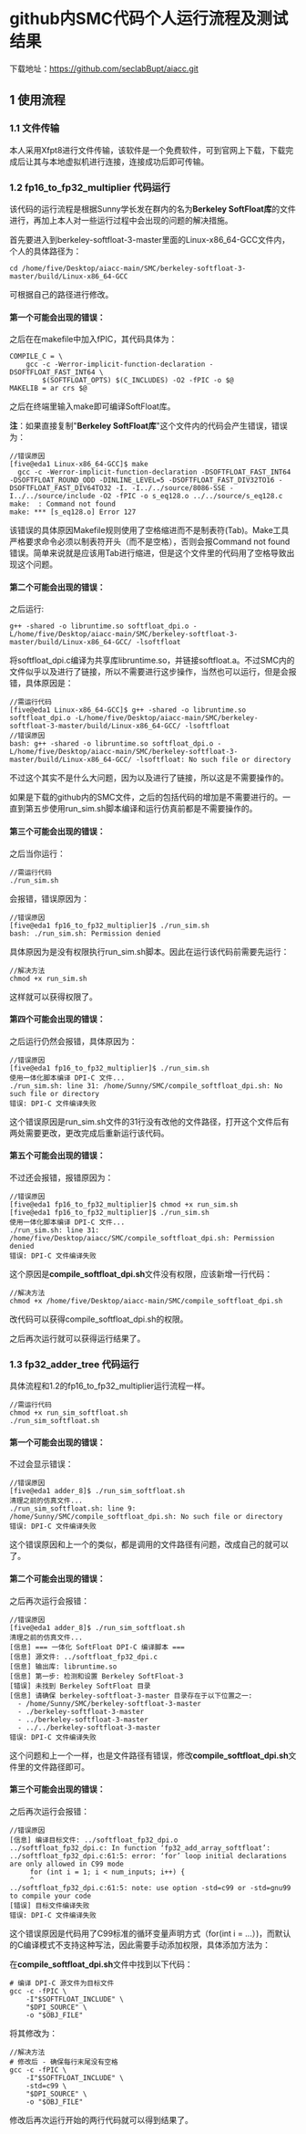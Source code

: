 # github内SMC代码个人运行流程及测试结果

下载地址：https://github.com/seclabBupt/aiacc.git

## 1 使用流程

### 1.1 文件传输

本人采用Xfpt8进行文件传输，该软件是一个免费软件，可到官网上下载，下载完成后让其与本地虚拟机进行连接，连接成功后即可传输。

### 1.2 fp16_to_fp32_multiplier 代码运行

该代码的运行流程是根据Sunny学长发在群内的名为**Berkeley SoftFloat库**的文件进行，再加上本人对一些运行过程中会出现的问题的解决措施。

首先要进入到berkeley-softfloat-3-master里面的Linux-x86_64-GCC文件内，个人的具体路径为：
```Linux
cd /home/five/Desktop/aiacc-main/SMC/berkeley-softfloat-3-master/build/Linux-x86_64-GCC
```
可根据自己的路径进行修改。

#### 第一个可能会出现的错误：

之后在在makefile中加入fPIC，其代码具体为：
```
COMPILE_C = \
	gcc -c -Werror-implicit-function-declaration -DSOFTFLOAT_FAST_INT64 \
		$(SOFTFLOAT_OPTS) $(C_INCLUDES) -O2 -fPIC -o $@
MAKELIB = ar crs $@
```
之后在终端里输入make即可编译SoftFloat库。

**注**：如果直接复制"**Berkeley SoftFloat库**"这个文件内的代码会产生错误，错误为：
```
//错误原因
[five@eda1 Linux-x86_64-GCC]$ make
  gcc -c -Werror-implicit-function-declaration -DSOFTFLOAT_FAST_INT64     -DSOFTFLOAT_ROUND_ODD -DINLINE_LEVEL=5 -DSOFTFLOAT_FAST_DIV32TO16 -DSOFTFLOAT_FAST_DIV64TO32 -I. -I../../source/8086-SSE -I../../source/include -O2 -fPIC -o s_eq128.o ../../source/s_eq128.c
make:  : Command not found
make: *** [s_eq128.o] Error 127
```
该错误的具体原因Makefile规则使用了​​空格缩进​​而不是​​制表符(Tab)​​。Make工具严格要求命令必须以制表符开头（而不是空格），否则会报Command not found错误。简单来说就是应该用Tab进行缩进，但是这个文件里的代码用了空格导致出现这个问题。

#### 第二个可能会出现的错误：

之后运行:
```
g++ -shared -o libruntime.so softfloat_dpi.o -L/home/five/Desktop/aiacc-main/SMC/berkeley-softfloat-3-master/build/Linux-x86_64-GCC/ -lsoftfloat
```
将softfloat_dpi.c编译为共享库libruntime.so，并链接softfloat.a。不过SMC内的文件似乎以及进行了链接，所以不需要进行这步操作，当然也可以运行，但是会报错，具体原因是：
```
//需运行代码
[five@eda1 Linux-x86_64-GCC]$ g++ -shared -o libruntime.so softfloat_dpi.o -L/home/five/Desktop/aiacc-main/SMC/berkeley-softfloat-3-master/build/Linux-x86_64-GCC/ -lsoftfloat
//错误原因
bash: g++ -shared -o libruntime.so softfloat_dpi.o -L/home/five/Desktop/aiacc-main/SMC/berkeley-softfloat-3-master/build/Linux-x86_64-GCC/ -lsoftfloat: No such file or directory
```
不过这个其实不是什么大问题，因为以及进行了链接，所以这是不需要操作的。

如果是下载的github内的SMC文件，之后的包括代码的增加是不需要进行的。一直到第五步使用run_sim.sh脚本编译和运行仿真前都是不需要操作的。

#### 第三个可能会出现的错误：

之后当你运行：
```
//需运行代码
./run_sim.sh
```
会报错，错误原因为：
```
//错误原因
[five@eda1 fp16_to_fp32_multiplier]$ ./run_sim.sh
bash: ./run_sim.sh: Permission denied
```
具体原因为是没有权限执行run_sim.sh脚本。因此在运行该代码前需要先运行：
```
//解决方法
chmod +x run_sim.sh
```
这样就可以获得权限了。

#### 第四个可能会出现的错误：

之后运行仍然会报错，具体原因为：
```
//错误原因
[five@eda1 fp16_to_fp32_multiplier]$ ./run_sim.sh
使用一体化脚本编译 DPI-C 文件...
./run_sim.sh: line 31: /home/Sunny/SMC/compile_softfloat_dpi.sh: No such file or directory
错误: DPI-C 文件编译失败
```
这个错误原因是run_sim.sh文件的31行没有改他的文件路径，打开这个文件后有两处需要更改，更改完成后重新运行该代码。

#### 第五个可能会出现的错误：

不过还会报错，报错原因为：
```
//错误原因
[five@eda1 fp16_to_fp32_multiplier]$ chmod +x run_sim.sh
[five@eda1 fp16_to_fp32_multiplier]$ ./run_sim.sh
使用一体化脚本编译 DPI-C 文件...
./run_sim.sh: line 31: /home/five/Desktop/aiacc/SMC/compile_softfloat_dpi.sh: Permission denied
错误: DPI-C 文件编译失败
```
这个原因是**compile_softfloat_dpi.sh**文件没有权限，应该新增一行代码：
```
//解决方法
chmod +x /home/five/Desktop/aiacc-main/SMC/compile_softfloat_dpi.sh
```
改代码可以获得compile_softfloat_dpi.sh的权限。

之后再次运行就可以获得运行结果了。


### 1.3 fp32_adder_tree 代码运行

具体流程和1.2的fp16_to_fp32_multiplier运行流程一样。

```
//需运行代码
chmod +x run_sim_softfloat.sh
./run_sim_softfloat.sh
```

#### 第一个可能会出现的错误：

不过会显示错误：
```
//错误原因
[five@eda1 adder_8]$ ./run_sim_softfloat.sh
清理之前的仿真文件...
./run_sim_softfloat.sh: line 9: /home/Sunny/SMC/compile_softfloat_dpi.sh: No such file or directory
错误: DPI-C 文件编译失败
```
这个错误原因和上一个的类似，都是调用的文件路径有问题，改成自己的就可以了。

#### 第二个可能会出现的错误：

之后再次运行会报错：
```
//错误原因
[five@eda1 adder_8]$ ./run_sim_softfloat.sh
清理之前的仿真文件...
[信息] === 一体化 SoftFloat DPI-C 编译脚本 ===
[信息] 源文件: ../softfloat_fp32_dpi.c
[信息] 输出库: libruntime.so
[信息] 第一步: 检测和设置 Berkeley SoftFloat-3
[错误] 未找到 Berkeley SoftFloat 目录
[信息] 请确保 berkeley-softfloat-3-master 目录存在于以下位置之一:
  - /home/Sunny/SMC/berkeley-softfloat-3-master
  - ./berkeley-softfloat-3-master
  - ../berkeley-softfloat-3-master
  - ../../berkeley-softfloat-3-master
错误: DPI-C 文件编译失败
```

这个问题和上一个一样，也是文件路径有错误，修改**compile_softfloat_dpi.sh**文件里的文件路径即可。

#### 第三个可能会出现的错误：

之后再次运行会报错：
```
//错误原因
[信息] 编译目标文件: ../softfloat_fp32_dpi.o
../softfloat_fp32_dpi.c: In function ‘fp32_add_array_softfloat’:
../softfloat_fp32_dpi.c:61:5: error: ‘for’ loop initial declarations are only allowed in C99 mode
     for (int i = 1; i < num_inputs; i++) {
     ^
../softfloat_fp32_dpi.c:61:5: note: use option -std=c99 or -std=gnu99 to compile your code
[错误] 目标文件编译失败
错误: DPI-C 文件编译失败
```
这个错误原因是代码用了C99标准的循环变量声明方式（for(int i = ...）)，而默认的C编译模式不支持这种写法，因此需要手动添加权限，具体添加方法为：

在**compile_softfloat_dpi.sh**文件中找到以下代码：
```
# 编译 DPI-C 源文件为目标文件
gcc -c -fPIC \
    -I"$SOFTFLOAT_INCLUDE" \
    "$DPI_SOURCE" \
    -o "$OBJ_FILE"
```
将其修改为：
```
//解决方法
# 修改后 - 确保每行末尾没有空格
gcc -c -fPIC \
    -I"$SOFTFLOAT_INCLUDE" \
    -std=c99 \
    "$DPI_SOURCE" \
    -o "$OBJ_FILE"
```
修改后再次运行开始的两行代码就可以得到结果了。


